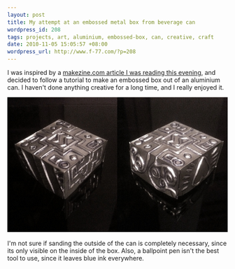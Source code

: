 ```yaml
---
layout: post
title: My attempt at an embossed metal box from beverage can
wordpress_id: 208
tags: projects, art, aluminium, embossed-box, can, creative, craft
date: 2010-11-05 15:05:57 +08:00
wordpress_url: http://www.f-77.com/?p=208
---
```

I was inspired by a <a href="http://blog.makezine.com/archive/2010/11/how-to_embossed_metal_box_from_beve.html">makezine.com article I was reading this evening</a>, and decided to follow a tutorial to make an embossed box out of an aluminium can. I haven't done anything creative for a long time, and I really enjoyed it.

<a href="/images/posts/2010/11/box-small.jpg">
<img src="/images/posts/2010/11/box-small.jpg" alt="Embossed Aluminium Box" title="Embossed Aluminium Box" class="aligncenter size-full wp-image-209" width="540px" />
</a>

I'm not sure if sanding the outside of the can is completely necessary, since its only visible on the inside of the box. Also, a ballpoint pen isn't the best tool to use, since it leaves blue ink everywhere.

